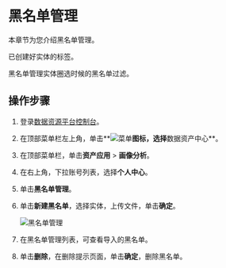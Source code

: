 # 黑名单管理

本章节为您介绍黑名单管理。

已创建好实体的标签。

黑名单管理实体圈选时候的黑名单过滤。

## 操作步骤

1.  登录[数据资源平台控制台](https://dataq.console.aliyun.com)。

2.  在顶部菜单栏左上角，单击**![菜单](https://static-aliyun-doc.oss-accelerate.aliyuncs.com/assets/img/zh-CN/6504337061/p188771.png)**图标，选择**数据资产中心**。

3.  在顶部菜单栏，单击**资产应用** \> **画像分析**。

4.  在右上角，下拉账号列表，选择**个人中心**。

5.  单击**黑名单管理**。

6.  单击**新建黑名单**，选择实体，上传文件，单击**确定**。

    ![黑名单管理](https://static-aliyun-doc.oss-accelerate.aliyuncs.com/assets/img/zh-CN/1427160161/p223902.png)

7.  在黑名单管理列表，可查看导入的黑名单。

8.  单击**删除**，在删除提示页面，单击**确定**，删除黑名单。


